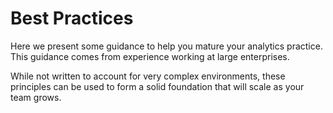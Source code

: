 # Best Practices

Here we present some guidance to help you mature your analytics practice. This guidance comes from experience working at large enterprises.

While not written to account for very complex environments, these principles can be used to form a solid foundation that will scale as your team grows.
